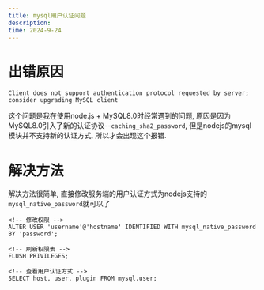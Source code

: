 ```yaml
---
title: mysql用户认证问题
description:
time: 2024-9-24
---
```


# 出错原因

```
Client does not support authentication protocol requested by server; consider upgrading MySQL client
```

这个问题是我在使用node.js + MySQL8.0时经常遇到的问题, 原因是因为MySQL8.0引入了新的认证协议--`caching_sha2_password`, 但是nodejs的mysql模块并不支持新的认证方式, 所以才会出现这个报错.

# 解决方法

解决方法很简单, 直接修改服务端的用户认证方式为nodejs支持的`mysql_native_password`就可以了

```mysql
<!-- 修改权限 -->
ALTER USER 'username'@'hostname' IDENTIFIED WITH mysql_native_password BY 'password';

<!-- 刷新权限表 -->
FLUSH PRIVILEGES;

<!-- 查看用户认证方式 -->
SELECT host, user, plugin FROM mysql.user;
```

